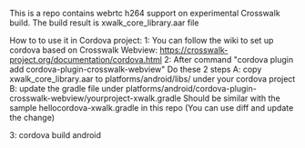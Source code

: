 This is a repo contains webrtc h264 support on experimental Crosswalk build.
The build result is xwalk_core_library.aar file

How to to use it in Cordova project:
1: You can follow the wiki to set up cordova based on Crosswalk Webview: https://crosswalk-project.org/documentation/cordova.html
2: After command "cordova plugin add cordova-plugin-crosswalk-webview"
   Do these 2 steps
   A: copy xwalk_core_library.aar to platforms/android/libs/ under your cordova project
   B: update the gradle file under platforms/android/cordova-plugin-crosswalk-webview/yourproject-xwalk.gradle
      Should be similar with the sample hellocordova-xwalk.gradle in this repo (You can use diff and update the change)

3: cordova build android

